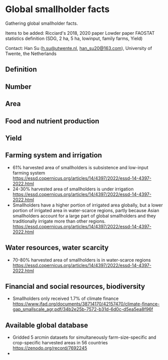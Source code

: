 # Global smallholder facts
Gathering global smallholder facts.

Items to be added:
Ricciard's 2018, 2020 paper
Lowder paper
FAOSTAT statistics
definition (SDG, 2 ha, 5 ha, lowinput, family farms, Yield)


Contact: Han Su (h.su@utwente.nl, han_su20@163.com), University of Twente, the Netherlands

## Definition


## Number


## Area


## Food and nutrient production


## Yield


## Farming system and irrigation
- 61% harvested area of smallholders is subsistence and low-input farming system 
https://essd.copernicus.org/articles/14/4397/2022/essd-14-4397-2022.html
- 24-30% harvested area of smallholders is under irrigation
https://essd.copernicus.org/articles/14/4397/2022/essd-14-4397-2022.html
- Smallholders have a higher portion of irrigated area globally, but a lower portion of irrigated area in water-scarce regions, partly because Asian smallholders account for a large part of global smallholders and they traditionally irrigate more than other regions.
https://essd.copernicus.org/articles/14/4397/2022/essd-14-4397-2022.html

## Water resources, water scarcity


- 70-80% harvested area of smallholders is in water-scarce regions
https://essd.copernicus.org/articles/14/4397/2022/essd-14-4397-2022.html

## Financial and social resources, biodiversity
- Smallholders only received 1.7% of climate finance
https://www.ifad.org/documents/38714170/42157470/climate-finance-gap_smallscale_agr.pdf/34b2e25b-7572-b31d-6d0c-d5ea5ea8f96f

## Available global database

- Gridded 5 arcmin datasets for simultaneously farm-size-specific and crop-specific harvested areas in 56 countries
https://zenodo.org/record/7692245
- 






